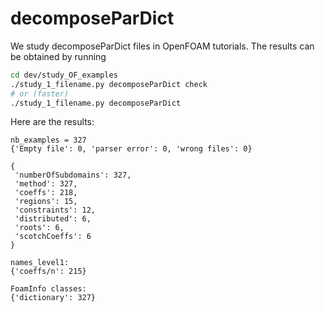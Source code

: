 # decomposeParDict

We study decomposeParDict files in OpenFOAM tutorials. The results can be obtained
by running

```sh
cd dev/study_OF_examples
./study_1_filename.py decomposeParDict check
# or (faster)
./study_1_filename.py decomposeParDict
```

Here are the results:

```
nb_examples = 327
{'Empty file': 0, 'parser error': 0, 'wrong files': 0}

{
 'numberOfSubdomains': 327,
 'method': 327,
 'coeffs': 218,
 'regions': 15,
 'constraints': 12,
 'distributed': 6,
 'roots': 6,
 'scotchCoeffs': 6
}

names_level1:
{'coeffs/n': 215}

FoamInfo classes:
{'dictionary': 327}

```
